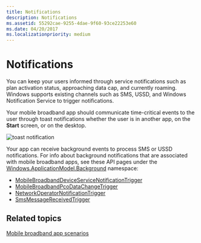 ```yaml
---
title: Notifications
description: Notifications
ms.assetid: 55292cae-9255-4dae-9f60-93ce22253e60
ms.date: 04/20/2017
ms.localizationpriority: medium
---
```


# Notifications


You can keep your users informed through service notifications such as plan activation status, approaching data cap, and currently roaming. Windows supports existing channels such as SMS, USSD, and Windows Notification Service to trigger notifications.

Your mobile broadband app should communicate time-critical events to the user through toast notifications whether the user is in another app, on the **Start** screen, or on the desktop.

![toast notification](images/mb-fig3-toast.png)

Your app can receive background events to process SMS or USSD notifications. For info about background notifications that are associated with mobile broadband apps, see these API pages under the [Windows.ApplicationModel.Background](https://docs.microsoft.com/uwp/api/windows.applicationmodel.background) namespace:

- [MobileBroadbandDeviceServiceNotificationTrigger](https://docs.microsoft.com/uwp/api/windows.applicationmodel.background.mobilebroadbanddeviceservicenotificationtrigger)
- [MobileBroadbandPcoDataChangeTrigger](https://docs.microsoft.com/uwp/api/windows.applicationmodel.background.mobilebroadbandpcodatachangetrigger)
- [NetworkOperatorNotificationTrigger](https://docs.microsoft.com/uwp/api/windows.applicationmodel.background.networkoperatornotificationtrigger)
- [SmsMessageReceivedTrigger](https://docs.microsoft.com/uwp/api/windows.applicationmodel.background.smsmessagereceivedtrigger)

## <span id="related_topics"></span>Related topics


[Mobile broadband app scenarios](mobile-broadband-app-scenarios.md)

 

 






